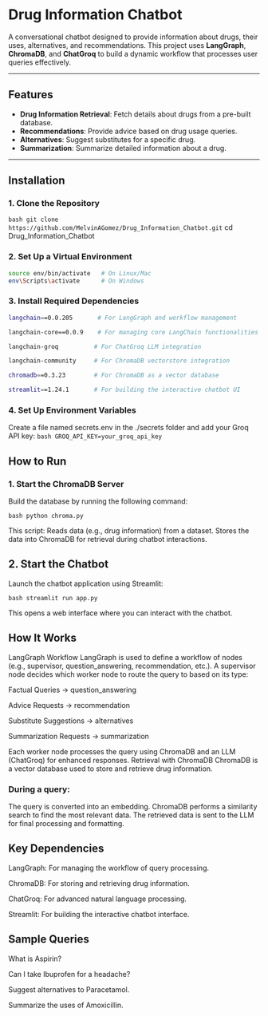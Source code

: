 # **Drug Information Chatbot**

A conversational chatbot designed to provide information about drugs, their uses, alternatives, and recommendations. This project uses **LangGraph**, **ChromaDB**, and **ChatGroq** to build a dynamic workflow that processes user queries effectively.

---

## **Features**

- **Drug Information Retrieval**: Fetch details about drugs from a pre-built database.
- **Recommendations**: Provide advice based on drug usage queries.
- **Alternatives**: Suggest substitutes for a specific drug.
- **Summarization**: Summarize detailed information about a drug.

---

## **Installation**

### **1. Clone the Repository**
```bash git clone https://github.com/MelvinAGomez/Drug_Information_Chatbot.git```
cd Drug_Information_Chatbot
### **2. Set Up a Virtual Environment**
```bash python -m venv env
source env/bin/activate   # On Linux/Mac
env\Scripts\activate      # On Windows
```

### **3. Install Required Dependencies**
```bash
langchain==0.0.205       # For LangGraph and workflow management

langchain-core==0.0.9    # For managing core LangChain functionalities

langchain-groq          # For ChatGroq LLM integration

langchain-community     # For ChromaDB vectorstore integration

chromadb==0.3.23        # For ChromaDB as a vector database

streamlit==1.24.1       # For building the interactive chatbot UI

```

### **4. Set Up Environment Variables**
Create a file named secrets.env in the ./secrets folder and add your Groq API key:
```bash GROQ_API_KEY=your_groq_api_key```

## **How to Run**
### **1. Start the ChromaDB Server**
Build the database by running the following command:

```bash python chroma.py```

This script:
Reads data (e.g., drug information) from a dataset.
Stores the data into ChromaDB for retrieval during chatbot interactions.

## **2. Start the Chatbot**
Launch the chatbot application using Streamlit:

```bash streamlit run app.py ```

This opens a web interface where you can interact with the chatbot.

## **How It Works**
LangGraph Workflow
LangGraph is used to define a workflow of nodes (e.g., supervisor, question_answering, recommendation, etc.).
A supervisor node decides which worker node to route the query to based on its type:

Factual Queries → question_answering

Advice Requests → recommendation

Substitute Suggestions → alternatives

Summarization Requests → summarization


Each worker node processes the query using ChromaDB and an LLM (ChatGroq) for enhanced responses.
Retrieval with ChromaDB
ChromaDB is a vector database used to store and retrieve drug information.


### **During a query:**
The query is converted into an embedding.
ChromaDB performs a similarity search to find the most relevant data.
The retrieved data is sent to the LLM for final processing and formatting.


## **Key Dependencies**
LangGraph: For managing the workflow of query processing.

ChromaDB: For storing and retrieving drug information.

ChatGroq: For advanced natural language processing.

Streamlit: For building the interactive chatbot interface.


## **Sample Queries**

What is Aspirin?

Can I take Ibuprofen for a headache?

Suggest alternatives to Paracetamol.

Summarize the uses of Amoxicillin.
